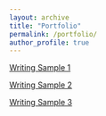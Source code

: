 ```yaml
---
layout: archive
title: "Portfolio"
permalink: /portfolio/
author_profile: true
---
```


[Writing Sample 1](pmirza.com/portfolio/1.pdf)

[Writing Sample 2](pmirza.com/portfolio/2.pdf)

[Writing Sample 3](pmirza.com/portfolio/3.pdf)

